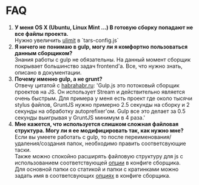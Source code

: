 FAQ
===

<ol>
    <li>
        <strong>У меня OS X (Ubuntu, Linux Mint ...) В готовую сборку попадают не все файлы проекта.</strong><br/>
        Нужно увеличить <a href="https://github.com/artem-malko/tars/blob/master/docs/options.md#ulimit">ulimit</a> в `tars-config.js`
    </li>
    <li>
        <strong>Я ничего не понимаю в gulp, могу ли я комфортно пользоваться данным сборщиком?</strong><br/>
        Знания работы с gulp не обязательны. На данный момент сборщик покрывает большинство задач frontend'а. Все, что нужно знать, описано в документации.
    </li>
    <li>
        <strong>Почему именно gulp, а не grunt?</strong><br/>
        Отвечу цитатой с <a href="http://habrahabr.ru/post/208890/" target="_blank">habrahabr.ru</a>: 'Gulp.js это потоковый сборщик проектов на JS. Он использует Stream и действительно является очень быстрым. Для примера у меня есть проект где около тысячи stylus файлов, GruntJS нужно примерно 2.5 секунды на сборку и 2 секунды на обработку autoprefixer'ом. Gulp все это делает за 0.5 секунды выигрывая у GruntJS минимум в 4 раза.'
    </li>
    <li>
        <strong>Мне кажется, что используется слишком сложная файловая структура. Могу ли я ее модифицировать так, как нужно мне?</strong><br/>
        Если вы умеете работать с gulp, то после переименования/удаления/создания папок, необходимо править соответсвующие таски.<br/>
        Также можно спокойно расширять файловую структуру для js с использованием соответствующей <a href="https://github.com/artem-malko/tars/blob/master/docs/options.md#jspathstoconcatbeforemodulesjs-%D0%B8-jspathstoconcataftermodulesjs">опции</a> в конфиге сборщика.<br/>
        Для основной папки со статикой и папки с кратинками можно задать имя в соответсвующих <a href="https://github.com/artem-malko/tars/blob/master/docs/options.md#fs">опциях</a> в конфиге сборщика.
    </li>
</ol>